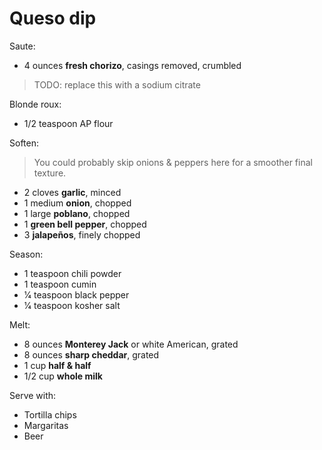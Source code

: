 # Queso dip

Saute:

- 4 ounces **fresh chorizo**, casings removed, crumbled

> TODO: replace this with a sodium citrate

Blonde roux:

- 1/2 teaspoon AP flour

Soften:

> You could probably skip onions & peppers here for a smoother final texture.

- 2 cloves **garlic**, minced
- 1 medium **onion**, chopped
- 1 large **poblano**, chopped
- 1 **green bell pepper**, chopped
- 3 **jalapeños**, finely chopped

Season:

- 1 teaspoon chili powder
- 1 teaspoon cumin
- 1⁄4 teaspoon black pepper
- 1⁄4 teaspoon kosher salt

Melt:

- 8 ounces **Monterey Jack** or white American, grated
- 8 ounces **sharp cheddar**, grated
- 1 cup **half & half**
- 1/2 cup **whole milk**

Serve with:

- Tortilla chips
- Margaritas
- Beer
